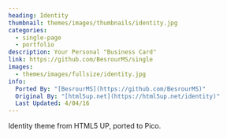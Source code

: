 ```yaml
---
heading: Identity
thumbnail: themes/images/thumbnails/identity.jpg
categories:
  - single-page
  - portfolio
description: Your Personal "Business Card"
link: https://github.com/BesrourMS/single
images:
  - themes/images/fullsize/identity.jpg
info:
  Ported By: "[BesrourMS](https://github.com/BesrourMS)"
  Original By: "[html5up.net](https://html5up.net/identity)"
  Last Updated: 4/04/16
---
```


Identity theme from HTML5 UP, ported to Pico.
